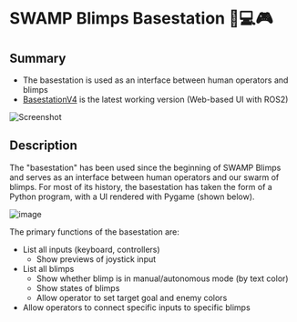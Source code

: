 # SWAMP Blimps Basestation 🎈💻🎮

## Summary
- The basestation is used as an interface between human operators and blimps
- [BasestationV4](V4) is the latest working version (Web-based UI with ROS2)
  
![Screenshot](https://github.com/SWAMP-Blimps/Basestation/assets/116739351/7a92a1f9-1ac5-49fb-bf95-2db0ca944dee)

## Description
The "basestation" has been used since the beginning of SWAMP Blimps and serves as an interface between human operators and our swarm of blimps. For most of its history, the basestation has taken the form of a Python program, with a UI rendered with Pygame (shown below).

![image](https://github.com/SWAMP-Blimps/Basestation/assets/116739351/27851673-6e29-45d7-bc16-5b4270a3c82b)

The primary functions of the basestation are:
- List all inputs (keyboard, controllers)
    - Show previews of joystick input
- List all blimps
    - Show whether blimp is in manual/autonomous mode (by text color)
    - Show states of blimps
    - Allow operator to set target goal and enemy colors
- Allow operators to connect specific inputs to specific blimps
